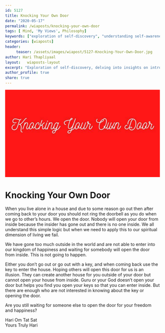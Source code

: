 ```yaml
--- 
id: 5127 
title: Knocking Your Own Door
date: "2020-05-17"
permalink: /wiaposts/knocking-your-own-door
tags: [ Mind, 'My Views', Philosophy]    
keywords: ["exploration of self-discovery", "understanding self-awareness in philosophy", "poetic insights on introspection and growth", "philosophy of self-discovery and awareness", "exploring self-discovery in philosophical context"]  
categories: [wiaposts] 
header:
     teaser: /assets/images/wiapost/5127-Knocking-Your-Own-Door.jpg
author: Hari Thapliyaal 
layout:   wiaposts-layout
excerpt: "Exploration of self-discovery, delving into insights on introspection and growth."  
author_profile: true 
share: true 
---
```


![Knocking Your Own Door](/assets/images/wiapost/5127-Knocking-Your-Own-Door.jpg)     
   
# Knocking Your Own Door   
   
When you live alone in a house and due to some reason go out then after coming back to your door you should not ring the doorbell as you do when we go to other’s hours. We open the door. Nobody will open your door from inside because the insider has gone out and there is no one inside. We all understand this simple logic but when we need to apply this to our spiritual dimension of living we fail.    
    
We have gone too much outside in the world and are not able to enter into our kingdom of happiness and waiting for somebody will open the door from inside. This is not going to happen.    
    
Either you don’t go out or go out with a key, and when coming back use the key to enter the house. Hoping others will open this door for us is an illusion. They can create another house for you outside of your door but cannot open your house from inside. Guru or your God doesn’t open your door but helps you find you open your keys so that you can enter inside. But there are enough who are not interested in knowing about the key or opening the door.    
    
Are you still waiting for someone else to open the door for your freedom and happiness?     
     
Hari Om Tat Sat     
Yours Truly Hari    
